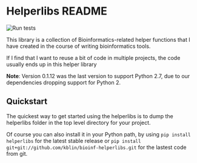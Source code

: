 Helperlibs README
=================
![Run tests](https://github.com/kblin/bioinf-helperlibs/workflows/tests/badge.svg)

This library is a collection of Bioinformatics-related helper functions
that I have created in the course of writing bioinformatics tools.

If I find that I want to reuse a bit of code in multiple projects, the code
usually ends up in this helper library

**Note**: Version 0.1.12 was the last version to support Python 2.7, due to our
dependencies dropping support for Python 2.

Quickstart
----------

The quickest way to get started using the helperlibs is to dump the helperlibs
folder in the top level directory for your project.

Of course you can also install it in your Python path, by using
`pip install helperlibs` for the latest stable release or
`pip install git+git://github.com/kblin/bioinf-helperlibs.git` for the lastest
code from git.
